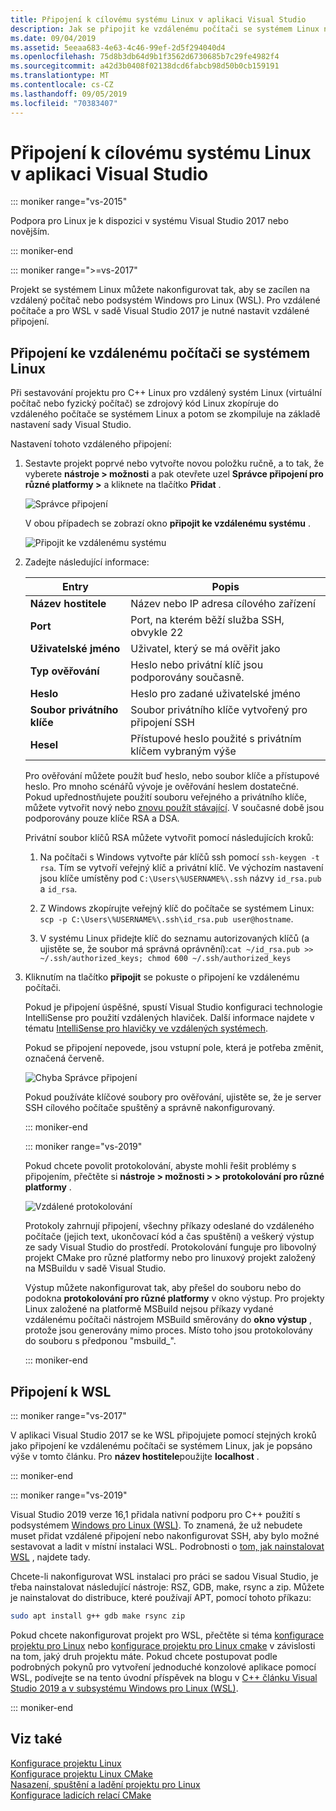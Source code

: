 ```yaml
---
title: Připojení k cílovému systému Linux v aplikaci Visual Studio
description: Jak se připojit ke vzdálenému počítači se systémem Linux nebo WSL zevnitř projektu sady Visual C++ Studio.
ms.date: 09/04/2019
ms.assetid: 5eeaa683-4e63-4c46-99ef-2d5f294040d4
ms.openlocfilehash: 75d8b3db64d9b1f3562d6730685b7c29fe4982f4
ms.sourcegitcommit: a42d3b0408f02138dcd6fabcb98d50b0cb159191
ms.translationtype: MT
ms.contentlocale: cs-CZ
ms.lasthandoff: 09/05/2019
ms.locfileid: "70383407"
---
```

# <a name="connect-to-your-target-linux-system-in-visual-studio"></a>Připojení k cílovému systému Linux v aplikaci Visual Studio

::: moniker range="vs-2015"

Podpora pro Linux je k dispozici v systému Visual Studio 2017 nebo novějším.

::: moniker-end

::: moniker range=">=vs-2017"

Projekt se systémem Linux můžete nakonfigurovat tak, aby se zacílen na vzdálený počítač nebo podsystém Windows pro Linux (WSL). Pro vzdálené počítače a pro WSL v sadě Visual Studio 2017 je nutné nastavit vzdálené připojení. 

## <a name="connect-to-a-remote-linux-computer"></a>Připojení ke vzdálenému počítači se systémem Linux

Při sestavování projektu pro C++ Linux pro vzdálený systém Linux (virtuální počítač nebo fyzický počítač) se zdrojový kód Linux zkopíruje do vzdáleného počítače se systémem Linux a potom se zkompiluje na základě nastavení sady Visual Studio.

Nastavení tohoto vzdáleného připojení:

1. Sestavte projekt poprvé nebo vytvořte novou položku ručně, a to tak, že vyberete **nástroje > možnosti** a pak otevřete uzel **Správce připojení pro různé platformy >** a kliknete na tlačítko **Přidat** .

   ![Správce připojení](media/settings_connectionmanager.png)

   V obou případech se zobrazí okno **připojit ke vzdálenému systému** .

   ![Připojit ke vzdálenému systému](media/connect.png)

1. Zadejte následující informace:

   | Entry | Popis
   | ----- | ---
   | **Název hostitele**           | Název nebo IP adresa cílového zařízení
   | **Port**                | Port, na kterém běží služba SSH, obvykle 22
   | **Uživatelské jméno**           | Uživatel, který se má ověřit jako
   | **Typ ověřování** | Heslo nebo privátní klíč jsou podporovány současně.
   | **Heslo**            | Heslo pro zadané uživatelské jméno
   | **Soubor privátního klíče**    | Soubor privátního klíče vytvořený pro připojení SSH
   | **Hesel**          | Přístupové heslo použité s privátním klíčem vybraným výše

   Pro ověřování můžete použít buď heslo, nebo soubor klíče a přístupové heslo. Pro mnoho scénářů vývoje je ověřování heslem dostatečné. Pokud upřednostňujete použití souboru veřejného a privátního klíče, můžete vytvořit nový nebo [znovu použít stávající](https://security.stackexchange.com/questions/10203/reusing-private-public-keys). V současné době jsou podporovány pouze klíče RSA a DSA. 
   
   Privátní soubor klíčů RSA můžete vytvořit pomocí následujících kroků:

    1. Na počítači s Windows vytvořte pár klíčů ssh pomocí `ssh-keygen -t rsa`. Tím se vytvoří veřejný klíč a privátní klíč. Ve výchozím nastavení jsou klíče umístěny pod `C:\Users\%USERNAME%\.ssh` názvy `id_rsa.pub` a `id_rsa`.

    1. Z Windows zkopírujte veřejný klíč do počítače se systémem Linux: `scp -p C:\Users\%USERNAME%\.ssh\id_rsa.pub user@hostname`.

    1. V systému Linux přidejte klíč do seznamu autorizovaných klíčů (a ujistěte se, že soubor má správná oprávnění):`cat ~/id_rsa.pub >> ~/.ssh/authorized_keys; chmod 600 ~/.ssh/authorized_keys`

1. Kliknutím na tlačítko **připojit** se pokuste o připojení ke vzdálenému počítači. 

   Pokud je připojení úspěšné, spustí Visual Studio konfiguraci technologie IntelliSense pro použití vzdálených hlaviček. Další informace najdete v tématu [IntelliSense pro hlavičky ve vzdálených systémech](configure-a-linux-project.md#remote_intellisense).

   Pokud se připojení nepovede, jsou vstupní pole, která je potřeba změnit, označená červeně.

   ![Chyba Správce připojení](media/settings_connectionmanagererror.png)

   Pokud používáte klíčové soubory pro ověřování, ujistěte se, že je server SSH cílového počítače spuštěný a správně nakonfigurovaný.

   ::: moniker-end

   ::: moniker range="vs-2019"

   Pokud chcete povolit protokolování, abyste mohli řešit problémy s připojením, přečtěte si **nástroje > možnosti > > protokolování pro různé platformy** .

   ![Vzdálené protokolování](media/remote-logging-vs2019.png)

   Protokoly zahrnují připojení, všechny příkazy odeslané do vzdáleného počítače (jejich text, ukončovací kód a čas spuštění) a veškerý výstup ze sady Visual Studio do prostředí. Protokolování funguje pro libovolný projekt CMake pro různé platformy nebo pro linuxový projekt založený na MSBuildu v sadě Visual Studio.

   Výstup můžete nakonfigurovat tak, aby přešel do souboru nebo do podokna **protokolování pro různé platformy** v okno výstup. Pro projekty Linux založené na platformě MSBuild nejsou příkazy vydané vzdálenému počítači nástrojem MSBuild směrovány do **okno výstup** , protože jsou generovány mimo proces. Místo toho jsou protokolovány do souboru s předponou "msbuild_".

   ::: moniker-end

## <a name="connect-to-wsl"></a>Připojení k WSL

::: moniker range="vs-2017"

V aplikaci Visual Studio 2017 se ke WSL připojujete pomocí stejných kroků jako připojení ke vzdálenému počítači se systémem Linux, jak je popsáno výše v tomto článku. Pro **název hostitele**použijte **localhost** .

::: moniker-end

::: moniker range="vs-2019"

Visual Studio 2019 verze 16,1 přidala nativní podporu pro C++ použití s podsystémem [Windows pro Linux (WSL)](https://docs.microsoft.com/windows/wsl/about).  To znamená, že už nebudete muset přidat vzdálené připojení nebo nakonfigurovat SSH, aby bylo možné sestavovat a ladit v místní instalaci WSL. Podrobnosti o [tom, jak nainstalovat WSL](https://docs.microsoft.com/windows/wsl/install-win10) , najdete tady.

Chcete-li nakonfigurovat WSL instalaci pro práci se sadou Visual Studio, je třeba nainstalovat následující nástroje: RSZ, GDB, make, rsync a zip. Můžete je nainstalovat do distribuce, které používají APT, pomocí tohoto příkazu: 

```bash
sudo apt install g++ gdb make rsync zip
```

Pokud chcete nakonfigurovat projekt pro WSL, přečtěte si téma [konfigurace projektu pro Linux](configure-a-linux-project.md) nebo [konfigurace projektu pro Linux cmake](cmake-linux-project.md) v závislosti na tom, jaký druh projektu máte. Pokud chcete postupovat podle podrobných pokynů pro vytvoření jednoduché konzolové aplikace pomocí WSL, podívejte se na tento úvodní příspěvek na blogu v [ C++ článku Visual Studio 2019 a v subsystému Windows pro Linux (WSL)](https://devblogs.microsoft.com/cppblog/c-with-visual-studio-2019-and-windows-subsystem-for-linux-wsl/).

::: moniker-end

## <a name="see-also"></a>Viz také

[Konfigurace projektu Linux](configure-a-linux-project.md)<br />
[Konfigurace projektu Linux CMake](cmake-linux-project.md)<br />
[Nasazení, spuštění a ladění projektu pro Linux](deploy-run-and-debug-your-linux-project.md)<br />
[Konfigurace ladicích relací CMake](../build/configure-cmake-debugging-sessions.md)
